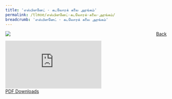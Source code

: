 ```yaml
---
title: 'எஸ்பிளனேட் - கடலோரக் கலை அரங்கம்'
permalink: /tlmoe/எஸ்பிளனேட்-கடலோரக்-கலை-அரங்கம்/
breadcrumb: 'எஸ்பிளனேட் - கடலோரக் கலை அரங்கம்'
---
```

<a href="/gallery/தமிழ்மொழிக்-காட்சிக்கூடம்-e/community-partners2/" style="float:right;">Back</a>
 <img src="/images/Esplanade-Tamil.jpg"> <br/>
<div class="video-container">
  <iframe src="https://www.youtube.com/embed/d6fmLlW8eoE" frameborder="0" allow="accelerometer; autoplay; encrypted-media; gyroscope; picture-in-picture" allowfullscreen></iframe></div>
<a href="/Sharing-Sessions/01-website-exhibitor-template-pdf.pdf" download>PDF Downloads</a>
